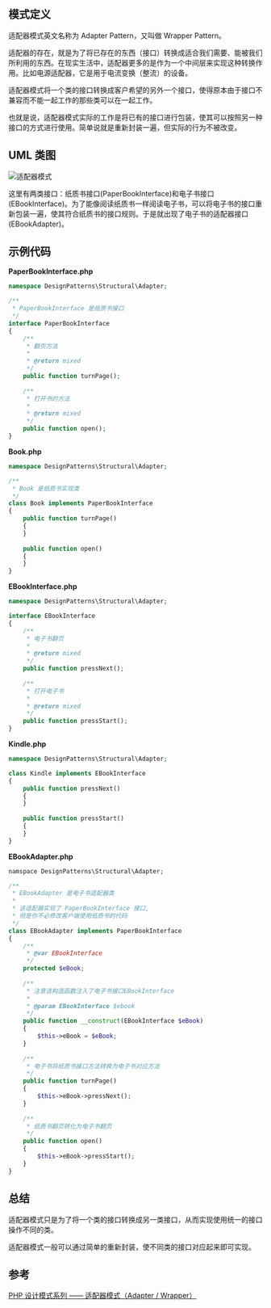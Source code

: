 ## 模式定义
适配器模式英文名称为 Adapter Pattern，又叫做 Wrapper Pattern。

适配器的存在，就是为了将已存在的东西（接口）转换成适合我们需要、能被我们所利用的东西。在现实生活中，适配器更多的是作为一个中间层来实现这种转换作用。比如电源适配器，它是用于电流变换（整流）的设备。

适配器模式将一个类的接口转换成客户希望的另外一个接口，使得原本由于接口不兼容而不能一起工作的那些类可以在一起工作。

也就是说，适配器模式实际的工作是将已有的接口进行包装，使其可以按照另一种接口的方式进行使用。简单说就是重新封装一遍，但实际的行为不被改变。


## UML 类图 
![适配器模式](http://7xkt52.com1.z0.glb.clouddn.com/markdown/1467608821683.png)

这里有两类接口：纸质书接口(PaperBookInterface)和电子书接口(EBookInterface)。为了能像阅读纸质书一样阅读电子书，可以将电子书的接口重新包装一遍，使其符合纸质书的接口规则。于是就出现了电子书的适配器接口(EBookAdapter)。


## 示例代码

**PaperBookInterface.php**

```php
namespace DesignPatterns\Structural\Adapter;

/**
 * PaperBookInterface 是纸质书接口
 */
interface PaperBookInterface
{
    /**
     * 翻页方法
     *
     * @return mixed
     */
    public function turnPage();
    
    /**
     * 打开书的方法
     *
     * @return mixed
     */
    public function open();
}
```

**Book.php**

```php
namespace DesignPatterns\Structural\Adapter;

/**
 * Book 是纸质书实现类
 */
class Book implements PaperBookInterface
{
    public function turnPage()
    {
    }
    
    public function open()
    {
    }
}
```

**EBookInterface.php**

```php
namespace DesignPatterns\Structural\Adapter;

interface EBookInterface
{
    /**
     * 电子书翻页
     *
     * @return mixed
     */
    public function pressNext();
    
    /**
     * 打开电子书
     *
     * @return mixed
     */
    public function pressStart();
}
```

**Kindle.php**

```php
namespace DesignPatterns\Structural\Adapter;

class Kindle implements EBookInterface
{
    public function pressNext()
    {
    }
    
    public function pressStart()
    {
    }
}
```

**EBookAdapter.php**

```php
namspace DesignPatterns\Structural\Adapter;

/**
 * EBookAdapter 是电子书适配器类
 *
 * 该适配器实现了 PaperBookInterface 接口,
 * 但是你不必修改客户端使用纸质书的代码
 */
class EBookAdapter implements PaperBookInterface
{
    /**
     * @var EBookInterface
     */
    protected $eBook;
    
    /**
     * 注意该构造函数注入了电子书接口EBookInterface
     *
     * @param EBookInterface $ebook
     */
    public function __construct(EBookInterface $eBook)
    {
        $this->eBook = $eBook;
    }
    
    /**
     * 电子书将纸质书接口方法转换为电子书对应方法
     */
    public function turnPage()
    {
        $this->eBook->pressNext();
    }
    
    /**
     * 纸质书翻页转化为电子书翻页
     */
    public function open()
    {
        $this->eBook->pressStart();
    }
}
```


## 总结
适配器模式只是为了将一个类的接口转换成另一类接口，从而实现使用统一的接口操作不同的类。

适配器模式一般可以通过简单的重新封装，使不同类的接口对应起来即可实现。


## 参考
[PHP 设计模式系列 —— 适配器模式（Adapter / Wrapper）](http://laravelacademy.org/post/2660.html)

